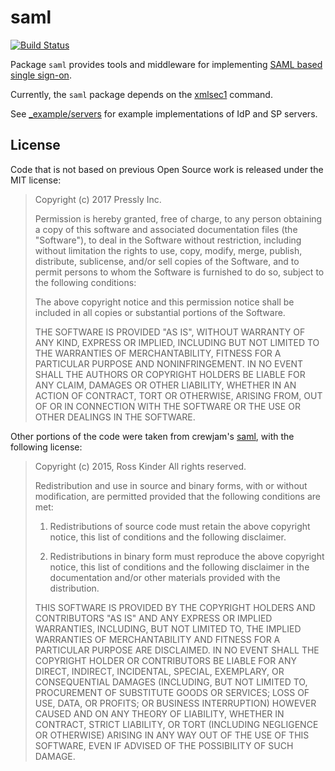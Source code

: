 # saml

[![Build Status](https://travis-ci.org/goware/saml.svg?branch=master)](https://travis-ci.org/goware/saml)

Package `saml` provides tools and middleware for implementing [SAML based single
sign-on](https://auth0.com/blog/how-saml-authentication-works/).

Currently, the `saml` package depends on the
[xmlsec1](https://www.aleksey.com/xmlsec/index.html) command.

See
[_example/servers](https://github.com/goware/saml/tree/master/_example/servers)
for example implementations of IdP and SP servers.

## License

Code that is not based on previous Open Source work is released under the MIT
license:

> Copyright (c) 2017 Pressly Inc.
>
> Permission is hereby granted, free of charge, to any person obtaining a copy
> of this software and associated documentation files (the "Software"), to deal
> in the Software without restriction, including without limitation the rights
> to use, copy, modify, merge, publish, distribute, sublicense, and/or sell
> copies of the Software, and to permit persons to whom the Software is
> furnished to do so, subject to the following conditions:
>
> The above copyright notice and this permission notice shall be included in all
> copies or substantial portions of the Software.
>
> THE SOFTWARE IS PROVIDED "AS IS", WITHOUT WARRANTY OF ANY KIND, EXPRESS OR
> IMPLIED, INCLUDING BUT NOT LIMITED TO THE WARRANTIES OF MERCHANTABILITY,
> FITNESS FOR A PARTICULAR PURPOSE AND NONINFRINGEMENT. IN NO EVENT SHALL THE
> AUTHORS OR COPYRIGHT HOLDERS BE LIABLE FOR ANY CLAIM, DAMAGES OR OTHER
> LIABILITY, WHETHER IN AN ACTION OF CONTRACT, TORT OR OTHERWISE, ARISING FROM,
> OUT OF OR IN CONNECTION WITH THE SOFTWARE OR THE USE OR OTHER DEALINGS IN THE
> SOFTWARE.

Other portions of the code were taken from crewjam's
[saml](https://github.com/crewjam/saml), with the following license:

> Copyright (c) 2015, Ross Kinder
> All rights reserved.
>
> Redistribution and use in source and binary forms, with or without modification,
> are permitted provided that the following conditions are met:
>
> 1. Redistributions of source code must retain the above copyright notice, this
> list of conditions and the following disclaimer.
>
> 2. Redistributions in binary form must reproduce the above copyright notice,
> this list of conditions and the following disclaimer in the documentation
> and/or other materials provided with the distribution.
>
> THIS SOFTWARE IS PROVIDED BY THE COPYRIGHT HOLDERS AND CONTRIBUTORS "AS IS" AND
> ANY EXPRESS OR IMPLIED WARRANTIES, INCLUDING, BUT NOT LIMITED TO, THE IMPLIED
> WARRANTIES OF MERCHANTABILITY AND FITNESS FOR A PARTICULAR PURPOSE ARE
> DISCLAIMED. IN NO EVENT SHALL THE COPYRIGHT HOLDER OR CONTRIBUTORS BE LIABLE
> FOR ANY DIRECT, INDIRECT, INCIDENTAL, SPECIAL, EXEMPLARY, OR CONSEQUENTIAL
> DAMAGES (INCLUDING, BUT NOT LIMITED TO, PROCUREMENT OF SUBSTITUTE GOODS OR
> SERVICES; LOSS OF USE, DATA, OR PROFITS; OR BUSINESS INTERRUPTION) HOWEVER
> CAUSED AND ON ANY THEORY OF LIABILITY, WHETHER IN CONTRACT, STRICT LIABILITY,
> OR TORT (INCLUDING NEGLIGENCE OR OTHERWISE) ARISING IN ANY WAY OUT OF THE USE
> OF THIS SOFTWARE, EVEN IF ADVISED OF THE POSSIBILITY OF SUCH DAMAGE.

